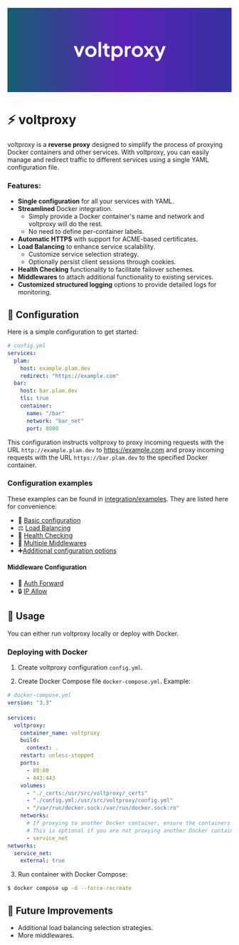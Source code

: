 ![voltproxy Logo](./voltproxy.png)

# ⚡ voltproxy

voltproxy is a **reverse proxy** designed to simplify the process of proxying Docker containers and other services.
With voltproxy, you can easily manage and redirect traffic to different services using a single YAML configuration file.

### Features:

- **Single configuration** for all your services with YAML.
- **Streamlined** Docker integration.
  - Simply provide a Docker container's name and network and voltproxy will do the rest.
  - No need to define per-container labels.
- **Automatic HTTPS** with support for ACME-based certificates.
- **Load Balancing** to enhance service scalability.
  - Customize service selection strategy.
  - Optionally persist client sessions through cookies.
- **Health Checking** functionality to facilitate failover schemes.
- **Middlewares** to attach additional functionality to existing services.
- **Customized structured logging** options to provide detailed logs for monitoring.

## 🔧 Configuration

Here is a simple configuration to get started:

```yaml
# config.yml
services:
  plam:
    host: example.plam.dev
    redirect: "https://example.com"
  bar:
    host: bar.plam.dev
    tls: true
    container:
      name: "/bar"
      network: "bar_net"
      port: 8080
```

This configuration instructs voltproxy to proxy incoming requests with the URL `http://example.plam.dev` to <https://example.com> and proxy incoming requests with the URL `https://bar.plam.dev` to the specified Docker container.

### Configuration examples

These examples can be found in [integration/examples](./integration/examples/).
They are listed here for convenience:

- 🔧 [Basic configuration](./integration/examples/basic.yml)
- ⚖️ [Load Balancing](./integration/examples/load-balancer.yml)
- 🏥 [Health Checking](./integration/examples/health-check.yml)
- 🔗 [Multiple Middlewares](./integration/examples/multiple-middlewares.yml)
- ➕[Additional configuration options](./integration/examples/additional-configuration.yml)

#### Middleware Configuration

- 🔑 [Auth Forward](./integration/examples/middlewares/auth-forward.yml)
- 🔒 [IP Allow](./integration/examples/middlewares/auth-forward.yml)

####

## 📝 Usage

You can either run voltproxy locally or deploy with Docker.

### Deploying with Docker

1. Create voltproxy configuration `config.yml`.

2. Create Docker Compose file `docker-compose.yml`. Example:

```yaml
# docker-compose.yml
version: "3.3"

services:
  voltproxy:
    container_name: voltproxy
    build:
      context: .
    restart: unless-stopped
    ports:
      - 80:80
      - 443:443
    volumes:
      - "./_certs:/usr/src/voltproxy/_certs"
      - "./config.yml:/usr/src/voltproxy/config.yml"
      - "/var/run/docker.sock:/var/run/docker.sock:ro"
    networks:
      # If proxying to another Docker container, ensure the containers are on this same network.
      # This is optional if you are not proxying another Docker container.
      - service_net
networks:
  service_net:
    external: true
```

3. Run container with Docker Compose:

```sh
$ docker compose up -d --force-recreate
```

## 🌟 Future Improvements

- Additional load balancing selection strategies.
- More middlewares.
